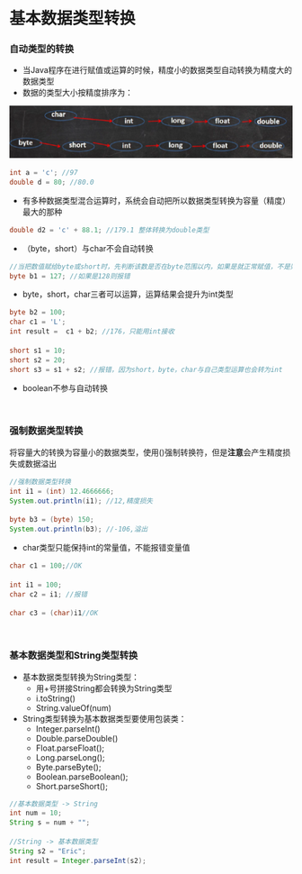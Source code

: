 # 基本数据类型转换

### 自动类型的转换
- 当Java程序在进行赋值或运算的时候，精度小的数据类型自动转换为精度大的数据类型
- 数据的类型大小按精度排序为：

![](../image/数据类型精度.png)

```java
int a = 'c'; //97
double d = 80; //80.0
```

- 有多种数据类型混合运算时，系统会自动把所以数据类型转换为容量（精度）最大的那种

```java
double d2 = 'c' + 88.1; //179.1 整体转换为double类型
```

- （byte，short）与char不会自动转换

```java
//当把数值赋给byte或short时，先判断该数是否在byte范围以内，如果是就正常赋值，不是则报错
byte b1 = 127; //如果是128则报错
```

- byte，short，char三者可以运算，运算结果会提升为int类型

```java
byte b2 = 100;
char c1 = 'L';
int result =  c1 + b2; //176，只能用int接收

short s1 = 10;
short s2 = 20;
short s3 = s1 + s2; //报错，因为short，byte，char与自己类型运算也会转为int
```

- boolean不参与自动转换

<br>

### 强制数据类型转换
将容量大的转换为容量小的数据类型，使用()强制转换符，但是**注意**会产生精度损失或数据溢出

```java
//强制数据类型转换
int i1 = (int) 12.4666666;
System.out.println(i1); //12,精度损失
		
byte b3 = (byte) 150;
System.out.println(b3); //-106,溢出
```

- char类型只能保持int的常量值，不能报错变量值
```java
char c1 = 100;//OK

int i1 = 100;
char c2 = i1; //报错

char c3 = (char)i1//OK
```

<br>

### 基本数据类型和String类型转换

- 基本数据类型转换为String类型：
  - 用+号拼接String都会转换为String类型
  - i.toString()
  - String.valueOf(num)
- String类型转换为基本数据类型要使用包装类：
  - Integer.parseInt()
  - Double.parseDouble()
  - Float.parseFloat();
  - Long.parseLong();
  - Byte.parseByte();
  - Boolean.parseBoolean();
  - Short.parseShort();

```java
//基本数据类型 -> String
int num = 10;
String s = num + "";

//String -> 基本数据类型
String s2 = "Eric";
int result = Integer.parseInt(s2);
```
